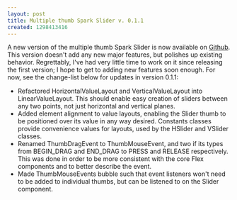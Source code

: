 ```yaml
--- 
layout: post
title: Multiple thumb Spark Slider v. 0.1.1
created: 1298413416
---
```

<p>A new version of the multiple thumb Spark Slider is now available on <a title="pmowrer's Spark components at Github" href="https://github.com/pmowrer/spark-components" target="_blank">Github</a>. This version doesn't add any new major features, but polishes up existing behavior.&nbsp;Regrettably, I've had very little time to work on it since releasing the first version;&nbsp;I hope to get to adding new features soon enough. For now, see the change-list below for updates in version 0.1.1:</p><ul><li>Refactored HorizontalValueLayout and VerticalValueLayout into LinearValueLayout. This should enable easy creation of sliders between any two points, not just horizontal and vertical planes.&nbsp;
</li><li>Added element alignment to value layouts, enabling the Slider thumb to be positioned over its value in any way desired. Constants classes provide convenience values for layouts, used by the HSlider and VSlider classes.&nbsp;
</li><li>Renamed ThumbDragEvent to ThumbMouseEvent, and two if its types from BEGIN_DRAG and END_DRAG to PRESS and RELEASE respectively. This was done in order to be more consistent with the core Flex components and to better describe the event.&nbsp;
</li><li>Made ThumbMouseEvents bubble such that event listeners won't need to be added to individual thumbs, but can be listened to on the Slider component.</li></ul>
